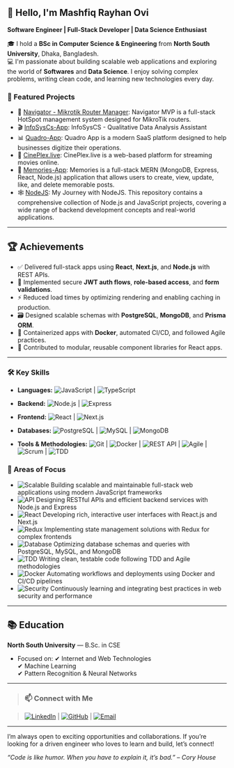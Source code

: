 ## 👋 Hello, I'm Mashfiq Rayhan Ovi

**Software Engineer | Full-Stack Developer | Data Science Enthusiast**

🎓 I hold a **BSc in Computer Science & Engineering** from **North South University**, Dhaka, Bangladesh.  
💻 I'm passionate about building scalable web applications and exploring the world of **Softwares** and **Data Science**. I enjoy solving complex problems, writing clean code, and learning new technologies every day.

### 🚀 Featured Projects

- 🔌 [Navigator - Mikrotik Router Manager](https://github.com/mashfiq-rayhan/navigator-mvp): Navigator MVP is a full-stack HotSpot management system designed for MikroTik routers.
- 🎬 [InfoSysCs-App](https://github.com/mashfiq-rayhan/InfoSysCs-App): InfoSysCS - Qualitative Data Analysis Assistant 
- 📊 [Quadro-App](https://github.com/mashfiq-rayhan/Quadro-App): Quadro App is a modern SaaS platform designed to help businesses digitize their operations.
- 🧠 [CinePlex.live](https://github.com/mashfiq-rayhan/CinePlex.live): CinePlex.live is a web-based platform for streaming movies online.
- 📝 [Memories-App](https://github.com/mashfiq-rayhan/Memories-App): Memories is a full-stack MERN (MongoDB, Express, React, Node.js) application that allows users to create, view, update, like, and delete memorable posts.
- 🕸 [NodeJS](https://github.com/mashfiq-rayhan/NodeJS): My Journey with NodeJS. This repository contains a comprehensive collection of Node.js and JavaScript projects, covering a wide range of backend development concepts and real-world applications. 
---

## 🏆 Achievements

- ✅ Delivered full-stack apps using **React**, **Next.js**, and **Node.js** with REST APIs.
- 🔐 Implemented secure **JWT auth flows**, **role-based access**, and **form validations**.
- ⚡ Reduced load times by optimizing rendering and enabling caching in production.
- 🗃️ Designed scalable schemas with **PostgreSQL**, **MongoDB**, and **Prisma ORM**.
- 🐳 Containerized apps with **Docker**, automated CI/CD, and followed Agile practices.
- 🎯 Contributed to modular, reusable component libraries for React apps.

---

### 🛠️ Key Skills

- **Languages:** 
![JavaScript](https://img.shields.io/badge/JavaScript-F7DF1E?style=flat&logo=javascript&logoColor=black) |
![TypeScript](https://img.shields.io/badge/TypeScript-3178C6?style=flat&logo=typescript&logoColor=white)
  
- **Backend:**
![Node.js](https://img.shields.io/badge/Node.js-339933?style=flat&logo=node.js&logoColor=white) |
![Express](https://img.shields.io/badge/Express.js-000000?style=flat&logo=express&logoColor=white)
  
- **Frontend:** 
![React](https://img.shields.io/badge/React-61DAFB?style=flat&logo=react&logoColor=black) |
![Next.js](https://img.shields.io/badge/Next.js-000000?style=flat&logo=next.js&logoColor=white)
  
- **Databases:** 
![PostgreSQL](https://img.shields.io/badge/PostgreSQL-316192?style=flat&logo=postgresql&logoColor=white) |
![MySQL](https://img.shields.io/badge/MySQL-4479A1?style=flat&logo=mysql&logoColor=white) |
![MongoDB](https://img.shields.io/badge/MongoDB-47A248?style=flat&logo=mongodb&logoColor=white)
  
- **Tools & Methodologies:** 
![Git](https://img.shields.io/badge/Git-F05032?style=flat&logo=git&logoColor=white) |
![Docker](https://img.shields.io/badge/Docker-2496ED?style=flat&logo=docker&logoColor=white) |
![REST API](https://img.shields.io/badge/REST_API-000000?style=flat&logo=rest&logoColor=white) |
![Agile](https://img.shields.io/badge/Agile-F05032?style=flat&logo=agile-innosoft&logoColor=white) |
![Scrum](https://img.shields.io/badge/Scrum-6DB33F?style=flat&logo=scrumalliance&logoColor=white) |
![TDD](https://img.shields.io/badge/TDD-008080?style=flat&logo=testing-library&logoColor=white)


### 🔧 Areas of Focus

- ![Scalable](https://img.shields.io/badge/Scalable-WebApps-blue?style=flat&logo=webassembly) Building scalable and maintainable full-stack web applications using modern JavaScript frameworks  
- ![API](https://img.shields.io/badge/RESTful-APIs-lightgrey?style=flat&logo=swagger&logoColor=black) Designing RESTful APIs and efficient backend services with Node.js and Express  
- ![React](https://img.shields.io/badge/React-UI-61DAFB?style=flat&logo=react&logoColor=black) Developing rich, interactive user interfaces with React.js and Next.js  
- ![Redux](https://img.shields.io/badge/State-Management-764ABC?style=flat&logo=redux&logoColor=white) Implementing state management solutions with Redux for complex frontends  
- ![Database](https://img.shields.io/badge/Databases-PostgreSQL-316192?style=flat&logo=postgresql&logoColor=white) Optimizing database schemas and queries with PostgreSQL, MySQL, and MongoDB  
- ![TDD](https://img.shields.io/badge/Test-Driven_Development-008080?style=flat&logo=testing-library&logoColor=white) Writing clean, testable code following TDD and Agile methodologies  
- ![Docker](https://img.shields.io/badge/Docker-Containerization-2496ED?style=flat&logo=docker&logoColor=white) Automating workflows and deployments using Docker and CI/CD pipelines  
- ![Security](https://img.shields.io/badge/Web-Security-ff69b4?style=flat&logo=owasp&logoColor=white) Continuously learning and integrating best practices in web security and performance

---

## 📚 Education

**North South University** — B.Sc. in CSE  
- Focused on: 
✔ Internet and Web Technologies  
✔ Machine Learning  
✔ Pattern Recognition & Neural Networks 
---

> ### 📫 Connect with Me

> [![LinkedIn](https://img.shields.io/badge/-LinkedIn-0A66C2?style=flat-square&logo=linkedin&logoColor=white)](https://www.linkedin.com/in/mashfiq-rayhan/)    |    [![GitHub](https://img.shields.io/badge/-GitHub-181717?style=flat-square&logo=github&logoColor=white)](https://github.com/mashfiq-rayhan)    |    [![Email](https://img.shields.io/badge/-Email-D14836?style=flat-square&logo=gmail&logoColor=white)](mailto:mashfiq.rayhan.ovi@gmail.com)

---

I’m always open to exciting opportunities and collaborations. If you’re looking for a driven engineer who loves to learn and build, let’s connect!

*“Code is like humor. When you have to explain it, it’s bad.” – Cory House*

